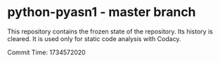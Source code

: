 # python-pyasn1 - master branch

This repository contains the frozen state of the repository.
Its history is cleared. It is used only for static code
analysis with Codacy.

Commit Time: 1734572020